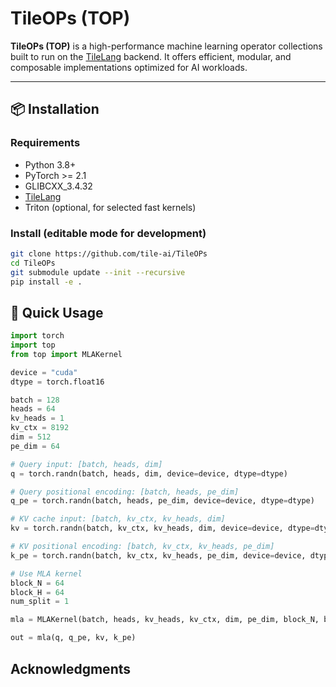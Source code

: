 # TileOPs (TOP)

**TileOPs (TOP)** is a high-performance machine learning operator collections built to run on the [TileLang](https://github.com/tile-ai/tilelang) backend. It offers efficient, modular, and composable implementations optimized for AI workloads.

---


## 📦 Installation

### Requirements

- Python 3.8+
- PyTorch >= 2.1
- GLIBCXX_3.4.32
- [TileLang](https://github.com/tilelang/tilelang)
- Triton (optional, for selected fast kernels)

### Install (editable mode for development)

```bash
git clone https://github.com/tile-ai/TileOPs
cd TileOPs
git submodule update --init --recursive
pip install -e .
```

## 🚀 Quick Usage

```python
import torch
import top
from top import MLAKernel

device = "cuda"
dtype = torch.float16

batch = 128
heads = 64
kv_heads = 1
kv_ctx = 8192
dim = 512
pe_dim = 64

# Query input: [batch, heads, dim]
q = torch.randn(batch, heads, dim, device=device, dtype=dtype)

# Query positional encoding: [batch, heads, pe_dim]
q_pe = torch.randn(batch, heads, pe_dim, device=device, dtype=dtype)

# KV cache input: [batch, kv_ctx, kv_heads, dim]
kv = torch.randn(batch, kv_ctx, kv_heads, dim, device=device, dtype=dtype)

# KV positional encoding: [batch, kv_ctx, kv_heads, pe_dim]
k_pe = torch.randn(batch, kv_ctx, kv_heads, pe_dim, device=device, dtype=dtype)

# Use MLA kernel
block_N = 64
block_H = 64
num_split = 1

mla = MLAKernel(batch, heads, kv_heads, kv_ctx, dim, pe_dim, block_N, block_H, num_split)

out = mla(q, q_pe, kv, k_pe)
```

## Acknowledgments
